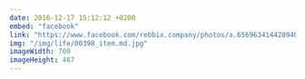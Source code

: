 ```yaml
---
date: 2016-12-17 15:12:12 +0200
embed: "facebook"
link: "https://www.facebook.com/rebbix.company/photos/a.656963414428940.1073741841.192737880851498/656967091095239/?type=3&theater"
img: "/img/life/00398_item.md.jpg"
imageWidth: 700
imageHeight: 467
---
```

